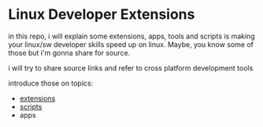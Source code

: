 # Linux Developer Extensions

in this repo, i will explain some extensions, apps, tools and scripts is making your linux/sw developer skills speed up on linux. Maybe, you know some of those but i'm gonna share for source.

i will try to share source links and refer to cross platform development tools

introduce those on topics:
 - [extensions](https://github.com/gtarim/linux-developer-extensions/blob/master/gnome-extensions.md)
 - [scripts](https://github.com/gtarim/linux-developer-extensions/blob/master/scripts.md)
 - apps

